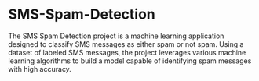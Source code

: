 # SMS-Spam-Detection
The SMS Spam Detection project is a machine learning application designed to classify SMS messages as either spam or not spam. Using a dataset of labeled SMS messages, the project leverages various machine learning algorithms to build a model capable of identifying spam messages with high accuracy.

